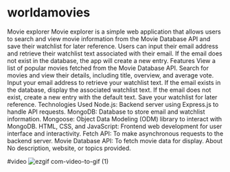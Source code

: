 # worldamovies
Movie explorer Movie explorer is a simple web application that allows users to search and view movie information from the Movie Database API and save their watchlist for later reference. Users can input their email address and retrieve their watchlist text associated with their email. If the email does not exist in the database, the app will create a new entry. Features View a list of popular movies fetched from the Movie Database API. Search for movies and view their details, including title, overview, and average vote. Input your email address to retrieve your watchlist text. If the email exists in the database, display the associated watchlist text. If the email does not exist, create a new entry with the default text. Save your watchlist for later reference. Technologies Used Node.js: Backend server using Express.js to handle API requests. MongoDB: Database to store email and watchlist information. Mongoose: Object Data Modeling (ODM) library to interact with MongoDB. HTML, CSS, and JavaScript: Frontend web development for user interface and interactivity. Fetch API: To make asynchronous requests to the backend server. Movie Database API: To fetch movie data for display. About No description, website, or topics provided. 

#video
![ezgif com-video-to-gif (1)](https://github.com/mohakaba61/worldamovies/assets/86865061/dbb64899-d4b6-4b23-86a1-79a49657a7fc)

